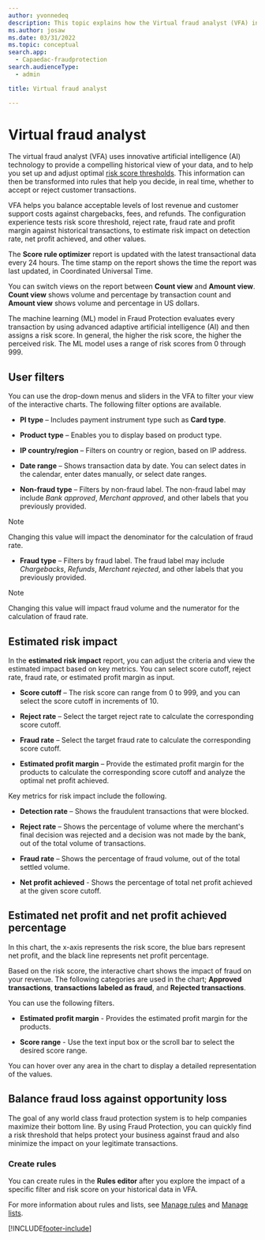 ```yaml
---
author: yvonnedeq
description: This topic explains how the Virtual fraud analyst (VFA) in Microsoft Dynamics 365 Fraud Protection helps you set up and adjust risk score thresholds.
ms.author: josaw
ms.date: 03/31/2022
ms.topic: conceptual
search.app: 
  - Capaedac-fraudprotection
search.audienceType:
  - admin

title: Virtual fraud analyst

---
```


# Virtual fraud analyst

The virtual fraud analyst (VFA) uses innovative artificial intelligence (AI) technology to provide a compelling historical view of your data, and to help you set up and adjust optimal [risk score thresholds](scorecard.md). This information can then be transformed into rules that help you decide, in real time, whether to accept or reject customer transactions.

VFA helps you balance acceptable levels of lost revenue and customer support costs against chargebacks, fees, and refunds. The configuration experience tests risk score threshold, reject rate, fraud rate and profit margin against historical transactions, to estimate risk impact on detection rate, net profit achieved, and other values.

The **Score rule optimizer** report is updated with the latest transactional data every 24 hours. The time stamp on the report shows the time the report was last updated, in Coordinated Universal Time.

You can switch views on the report between **Count view** and **Amount view**. **Count view** shows volume and percentage by transaction count and **Amount view** shows volume and percentage in US dollars.

The machine learning (ML) model in Fraud Protection evaluates every transaction by using advanced adaptive artificial intelligence (AI) and then assigns a risk score. In general, the higher the risk score, the higher the perceived risk. The ML model uses a range of risk scores from 0 through 999.

## User filters

You can use the drop-down menus and sliders in the VFA to filter your view of the interactive charts. The following filter options are available.

- **PI type** – Includes payment instrument type such as **Card type**.

- **Product type** – Enables you to display based on product type.

- **IP country/region** – Filters on country or region, based on IP address.

- **Date range** – Shows transaction data by date. You can select dates in the calendar, enter dates manually, or select date ranges.

- **Non-fraud type** – Filters by non-fraud label. The non-fraud label may include *Bank approved*, *Merchant approved*, and other labels that you previously provided. 
> [!NOTE]
> Changing this value will impact the denominator for the calculation of fraud rate.

- **Fraud type** – Filters by fraud label. The fraud label may include *Chargebacks*, *Refunds*, *Merchant rejected*, and other labels that you previously provided.
> [!NOTE]
> Changing this value will impact fraud volume and the numerator for the calculation of fraud rate.

## Estimated risk impact

In the **estimated risk impact** report, you can adjust the criteria and view the estimated impact based on key metrics. You can select score cutoff, reject rate, fraud rate, or estimated profit margin as input.

- **Score cutoff** – The risk score can range from 0 to 999, and you can select the score cutoff in increments of 10.

- **Reject rate** – Select the target reject rate to calculate the corresponding score cutoff.

- **Fraud rate** –  Select the target fraud rate to calculate the corresponding score cutoff.

- **Estimated profit margin** – Provide the estimated profit margin for the products to calculate the corresponding score cutoff and analyze the optimal net profit achieved.

Key metrics for risk impact include the following.

- **Detection rate** – Shows the fraudulent transactions that were blocked.

- **Reject rate** – Shows the percentage of volume where the merchant's final decision was rejected and a decision was not made by the bank, out of the total volume of transactions.

- **Fraud rate** – Shows the percentage of fraud volume, out of the total settled volume.

- **Net profit achieved** - Shows the percentage of total net profit achieved at the given score cutoff.

## Estimated net profit and net profit achieved percentage

In this chart, the x-axis represents the risk score, the blue bars represent net profit, and the black line represents net profit percentage.

Based on the risk score, the interactive chart shows the impact of fraud on your revenue. The following categories are used in the chart; **Approved transactions**, **transactions labeled as fraud**, and **Rejected transactions**.

You can use the following filters.

- **Estimated profit margin** - Provides the estimated profit margin for the products.

- **Score range** - Use the text input box or the scroll bar to select the desired score range.

You can hover over any area in the chart to display a detailed representation of the values.

## Balance fraud loss against opportunity loss

The goal of any world class fraud protection system is to help companies maximize their bottom line. By using Fraud Protection, you can quickly find a risk threshold that helps protect your business against fraud and also minimize the impact on your legitimate transactions.

### Create rules

You can create rules in the **Rules editor** after you explore the impact of a specific filter and risk score on your historical data in VFA.

For more information about rules and lists, see [Manage rules](rules.md) and [Manage lists](lists.md).

[!INCLUDE[footer-include](includes/footer-banner.md)]
